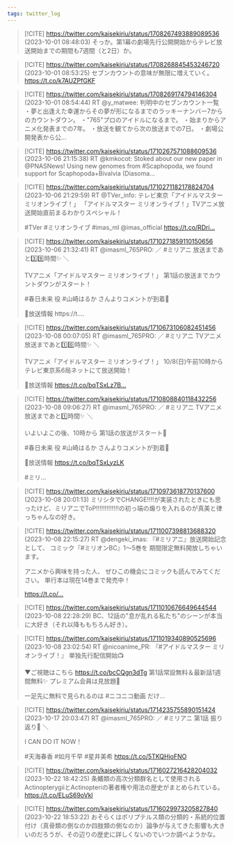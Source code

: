 ```yaml
---
tags: twitter_log
---
```


> [!CITE] https://twitter.com/kaisekiriu/status/1708267493889089536 (2023-10-01 08:48:03)
> そっか。第1幕の劇場先行公開開始からテレビ放送開始までの期間も7週間（と2日）か。

> [!CITE] https://twitter.com/kaisekiriu/status/1708268845453246720 (2023-10-01 08:53:25)
> セブンカウントの意味が無限に増えていく。
> https://t.co/k7AUZPfGKF

> [!CITE] https://twitter.com/kaisekiriu/status/1708269174794146304 (2023-10-01 08:54:44)
> RT @y_matwee: 判明中のセブンカウント一覧
> ・夢と出逢えた幸運からその夢が形になるまでのラッキーナンバー7からのカウントダウン。
> ・"765"プロのアイドルになるまで。
> ・始まりからアニメ化発表までの7年。
> ・放送を観てから次の放送までの7日。
> ・劇場公開発表から公…

> [!CITE] https://twitter.com/kaisekiriu/status/1710267571088609536 (2023-10-06 21:15:38)
> RT @kmkocot: Stoked about our new paper in @PNASNews! Using new genomes from #Scaphopoda, we found support for Scaphopoda+Bivalvia (Diasoma…

> [!CITE] https://twitter.com/kaisekiriu/status/1710271182178824704 (2023-10-06 21:29:59)
> RT @TVer_info: テレビ東京「アイドルマスター ミリオンライブ！」
> 「アイドルマスター ミリオンライブ！」TVアニメ放送開始直前まるわかりスぺシャル！
> 
> #TVer #ミリオンライブ #imas_ml @imas_official
> https://t.co/RDri…

> [!CITE] https://twitter.com/kaisekiriu/status/1710271859110150656 (2023-10-06 21:32:41)
> RT @imasml_765PRO: ／
> #ミリアニ
> 放送まであと3️⃣9️⃣時間✨
> ＼
> 
> TVアニメ「アイドルマスター ミリオンライブ！」
> 第1話の放送までカウントダウンがスタート！
> 
> #春日未来 役 #山崎はるか さんよりコメントが到着🎥
> 
> 🦋放送情報
> https://t.…

> [!CITE] https://twitter.com/kaisekiriu/status/1710673106082451456 (2023-10-08 00:07:05)
> RT @imasml_765PRO: ／
> #ミリアニ
> TVアニメ放送まであと1️⃣0️⃣時間✨
> ＼
> 
> TVアニメ「アイドルマスター ミリオンライブ！」
> 10/8(日)午前10時から
> テレビ東京系6局ネットにて放送開始！
> 
> 🦋放送情報
> https://t.co/bqTSxLz7B…

> [!CITE] https://twitter.com/kaisekiriu/status/1710808840118432256 (2023-10-08 09:06:27)
> RT @imasml_765PRO: ／
> #ミリアニ
> TVアニメ放送まであと1️⃣時間✨
> ＼
> 
> いよいよこの後、10時から
> 第1話の放送がスタート🌈
> 
> #春日未来 役 #山崎はるか さんよりコメントが到着🎥
> 
> 🦋放送情報
> https://t.co/bqTSxLyzLK
> 
> #ミリ…

> [!CITE] https://twitter.com/kaisekiriu/status/1710973618770137600 (2023-10-08 20:01:13)
> ミリシタでCHANGE!!!!が実装されたときにも思ったけど、ミリアニでToP!!!!!!!!!!!!!の初っ端の煽りを入れるのが真美と律っちゃんなの好き。

> [!CITE] https://twitter.com/kaisekiriu/status/1711007398813688320 (2023-10-08 22:15:27)
> RT @dengeki_imas: 『#ミリアニ』放送開始記念として、
> コミック『#ミリオンBC』1～5巻を
> 期間限定無料開放しちゃいます。
> 
> アニメから興味を持った人、
> ぜひこの機会にコミックも読んでみてください。
> 単行本は現在14巻まで発売中！
> 
> https://t.co/…

> [!CITE] https://twitter.com/kaisekiriu/status/1711010676649644544 (2023-10-08 22:28:29)
> BC、12話の"息が乱れる私たち"のシーンが本当に大好き（それ以降ももちろん好き）。

> [!CITE] https://twitter.com/kaisekiriu/status/1711019340890525696 (2023-10-08 23:02:54)
> RT @nicoanime_PR: 『#アイドルマスター ミリオンライブ！』 単独先行配信開始📺
> 
> ▼ご視聴はこちら
> https://t.co/bcCQgn3dTg
> 第1話常設無料＆最新話1週間無料✨
> プレミアム会員は見放題👀
> 
> 一足先に無料で見られるのは #ニコニコ動画 だけ…

> [!CITE] https://twitter.com/kaisekiriu/status/1714235755890151424 (2023-10-17 20:03:47)
> RT @imasml_765PRO: ／
> #ミリアニ 第1話 振り返り🌈
> ＼
> 
> I CAN DO IT NOW！
> 
> #天海春香
> #如月千早
> #星井美希 https://t.co/5TKQHjoFNO

> [!CITE] https://twitter.com/kaisekiriu/status/1716027216428204032 (2023-10-22 18:42:25)
> 条鰭類の高次分類群名として使用されるActinopterygiiとActinopteriの著者権や用法の歴史がまとめられている。
> https://t.co/ELuS69oVkl

> [!CITE] https://twitter.com/kaisekiriu/status/1716029973205827840 (2023-10-22 18:53:22)
> おそらくはポリプテルス類の分類的・系統的位置付け（真骨類の側なのか四肢類の側なのか）論争が与えてきた影響も大きいのだろうが、その辺りの歴史に詳しくないのでいつか調べようかな。
